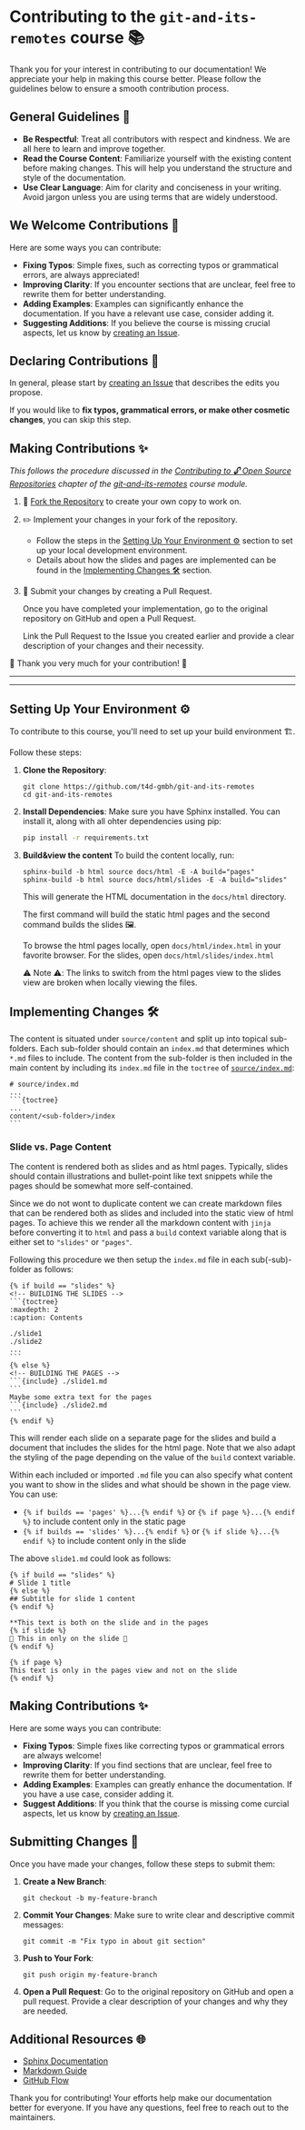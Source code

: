 # Contributing to the `git-and-its-remotes` course 📚

Thank you for your interest in contributing to our documentation!
We appreciate your help in making this course better.
Please follow the guidelines below to ensure a smooth contribution process.

## General Guidelines 📜

- **Be Respectful**: Treat all contributors with respect and kindness.
  We are all here to learn and improve together.
- **Read the Course Content**: Familiarize yourself with the existing content before making changes.
  This will help you understand the structure and style of the documentation.
- **Use Clear Language**: Aim for clarity and conciseness in your writing.
  Avoid jargon unless you are using terms that are widely understood.

## We Welcome Contributions 👋

Here are some ways you can contribute:

- **Fixing Typos**: Simple fixes, such as correcting typos or grammatical errors, are always appreciated!
- **Improving Clarity**: If you encounter sections that are unclear, feel free to rewrite them for better understanding.
- **Adding Examples**: Examples can significantly enhance the documentation. If you have a relevant use case, consider adding it.
- **Suggesting Additions**: If you believe the course is missing crucial aspects, let us know by [creating an Issue](https://github.com/t4d-gmbh/git-and-its-remotes/issues/new).

## Declaring Contributions 📝

In general, please start by [creating an Issue](https://github.com/t4d-gmbh/git-and-its-remotes/issues/new) that describes the edits you propose.

If you would like to **fix typos, grammatical errors, or make other cosmetic changes**, you can skip this step.

## Making Contributions ✨

_This follows the procedure discussed in the [Contributing to 🔓 Open Source Repositories](https://t4d-gmbh.github.io/git-and-its-remotes/content/contributing/index.html) chapter of the [git-and-its-remotes](https://t4d-gmbh.github.io/git-and-its-remotes/index.html) course module._

1. 🍴 [Fork the Repository](https://github.com/t4d-gmbh/git-and-its-remotes/fork) to create your own copy to work on.
2. ✏️ Implement your changes in your fork of the repository.
   
   - Follow the steps in the [Setting Up Your Environment ⚙️](#setting-up-your-environment-%EF%B8%8F) section to set up your local development environment.
   - Details about how the slides and pages are implemented can be found in the [Implementing Changes 🛠️](#implementing-changes-%EF%B8%8F) section.

3. 🚀 Submit your changes by creating a Pull Request.

   Once you have completed your implementation, go to the original repository on GitHub and open a Pull Request.

   Link the Pull Request to the Issue you created earlier and provide a clear description of your changes and their necessity.

🌟 Thank you very much for your contribution! 🌟

---
---

## Setting Up Your Environment ⚙️

To contribute to this course, you'll need to set up your build environment 🏗️.

Follow these steps:

1. **Clone the Repository**:
    ```
    git clone https://github.com/t4d-gmbh/git-and-its-remotes
    cd git-and-its-remotes
    ```

2. **Install Dependencies**:
   Make sure you have Sphinx installed.
   You can install it, along with all ohter dependencies using pip:
   ```bash
   pip install -r requirements.txt
   ```

3. **Build&view the content**
   To build the content locally, run:
   ```
   sphinx-build -b html source docs/html -E -A build="pages"
   sphinx-build -b html source docs/html/slides -E -A build="slides"
   ```
   This will generate the HTML documentation in the `docs/html` directory.

   The first command will build the static html pages and the second command builds the slides 🖼️.
   
   To browse the html pages locally, open `docs/html/index.html` in your favorite browser.
   For the slides, open `docs/html/slides/index.html`

   ⚠️ Note ⚠️: The links to switch from the html pages view to the slides view are broken when locally
   viewing the files.

## Implementing Changes 🛠️

The content is situated under `source/content` and split up into topical sub-folders.
Each sub-folder should contain an `index.md` that determines which `*.md` files to include.
The content from the sub-folder is then included in the main content by including its `index.md`
file in the `toctree` of [`source/index.md`](./source/index.md):

    # source/index.md
    ...
    ```{toctree}
    ...
    content/<sub-folder>/index
    ```

### Slide vs. Page Content

The content is rendered both as slides and as html pages.
Typically, slides should contain illustrations and bullet-point like text snippets while the 
pages should be somewhat more self-contained.

Since we do not wont to duplicate content we can create markdown files that can be rendered both
as slides and included into the static view of html pages.
To achieve this we render all the markdown content with `jinja` before converting it to `html` and
pass a `build` context variable along that is either set to `"slides"` or `"pages"`.

Following this procedure we then setup the `index.md` file in each sub(-sub)-folder as follows:


    {% if build == "slides" %}
    <!-- BUILDING THE SLIDES -->
    ```{toctree}
    :maxdepth: 2
    :caption: Contents
    
    ./slide1
    ./slide2
    ...
    ```
    {% else %}
    <!-- BUILDING THE PAGES -->
    ```{include} ./slide1.md
    ```
    Maybe some extra text for the pages
    ```{include} ./slide2.md
    ```
    {% endif %}

This will render each slide on a separate page for the slides and build a document
that includes the slides for the html page.
Note that we also adapt the styling of the page depending on the value of the `build`
context variable.

Within each included or imported `.md` file you can also specify what content you want
to show in the slides and what should be shown in the page view.
You can use:

- `{% if builds == 'pages' %}...{% endif %}` or `{% if page %}...{% endif %}` to include
  content only in the static page
- `{% if builds == 'slides' %}...{% endif %}` or `{% if slide %}...{% endif %}` to include
  content only in the slide

The above `slide1.md` could look as follows:

    {% if build == "slides" %}
    # Slide 1 title
    {% else %}
    ## Subtitle for slide 1 content
    {% endif %}

    **This text is both on the slide and in the pages
    {% if slide %}
    🤪 This in only on the slide 🤪
    {% endif %}

    {% if page %}
    This text is only in the pages view and not on the slide
    {% endif %}


## Making Contributions ✨

Here are some ways you can contribute:

- **Fixing Typos**: Simple fixes like correcting typos or grammatical errors are always welcome!
- **Improving Clarity**: If you find sections that are unclear, feel free to rewrite them for better understanding.
- **Adding Examples**: Examples can greatly enhance the documentation. If you have a use case, consider adding it.
- **Suggest Additions**: If you think that the course is missing come curcial aspects, let us know by [creating an Issue](https://github.com/t4d-gmbh/git-and-its-remotes/issues/new).

## Submitting Changes 🚀

Once you have made your changes, follow these steps to submit them:

1. **Create a New Branch**:
    ```
    git checkout -b my-feature-branch
    ```

2. **Commit Your Changes**:
   Make sure to write clear and descriptive commit messages:
    ```
    git commit -m "Fix typo in about git section"
    ```

3. **Push to Your Fork**:
    ```
    git push origin my-feature-branch
    ```

4. **Open a Pull Request**:
   Go to the original repository on GitHub and open a pull request.
   Provide a clear description of your changes and why they are needed.

## Additional Resources 🌐

- [Sphinx Documentation](https://www.sphinx-doc.org/en/master/)
- [Markdown Guide](https://www.markdownguide.org/)
- [GitHub Flow](https://guides.github.com/introduction/flow/)

Thank you for contributing!
Your efforts help make our documentation better for everyone. If you have any questions, feel free to reach out to the maintainers.

